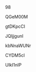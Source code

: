 98
































QGeM00M
















gtDKpcCI








JQljjgunI




kbNnaWUNr


CYDM5cl

UlkI1nIP
